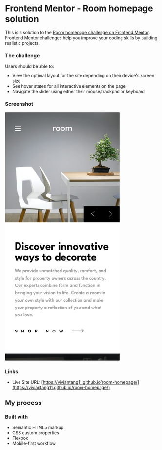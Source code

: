# Frontend Mentor - Room homepage solution

This is a solution to the [Room homepage challenge on Frontend Mentor](https://www.frontendmentor.io/challenges/room-homepage-BtdBY_ENq). Frontend Mentor challenges help you improve your coding skills by building realistic projects. 

### The challenge

Users should be able to:

- View the optimal layout for the site depending on their device's screen size
- See hover states for all interactive elements on the page
- Navigate the slider using either their mouse/trackpad or keyboard

### Screenshot

![](./images/screenshot.png)

### Links

- Live Site URL: [https://viviantang11.github.io/room-homepage/](https://viviantang11.github.io/room-homepage/)

## My process

### Built with

- Semantic HTML5 markup
- CSS custom properties
- Flexbox
- Mobile-first workflow
